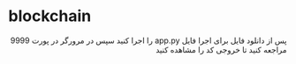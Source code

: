<h1>blockchain</h1>
<p dir="rtl">پس از دانلود فایل برای اجرا  فایل  app.py  را اجرا کنید سپس در مرورگر در پورت 9999 مراجعه کنید تا  خروجی  کد را مشاهده کنید</p>
